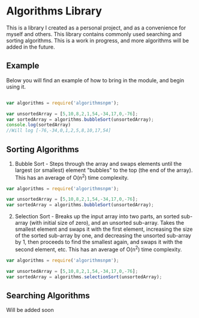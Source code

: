 # Algorithms Library

This is a library I created as a personal project, and as a convenience for myself and others. This library contains commonly used searching and sorting algorithms. This is a work in progress, and more algorithms will be added in the future.

## Example

Below you will find an example of how to bring in the module, and begin using it.

```javascript

var algorithms = require('algorithmsnpm');

var unsortedArray = [5,10,8,2,1,54,-34,17,0,-76];
var sortedArray = algorithms.bubbleSort(unsortedArray);
console.log(sortedArray)
//Will log [-76,-34,0,1,2,5,8,10,17,54]

```
## Sorting Algorithms

1. Bubble Sort - Steps through the array and swaps elements until the largest (or smallest) element "bubbles" to the top (the end of the array). This has an average of O(n<sup>2</sup>) time complexity.

```javascript
var algorithms = require('algorithmsnpm');

var unsortedArray = [5,10,8,2,1,54,-34,17,0,-76];
var sortedArray = algorithms.bubbleSort(unsortedArray);
```

2. Selection Sort - Breaks up the input array into two parts, an sorted sub-array (with initial size of zero), and an unsorted sub-array. Takes the smallest element and swaps it with the first element, increasing the size of the sorted sub-array by one, and decreasing the unsorted sub-array by 1, then proceeds to find the smallest again, and swaps it with the second element, etc. This has an average of O(n<sup>2</sup>) time complexity.

```javascript
var algorithms = require('algorithmsnpm');

var unsortedArray = [5,10,8,2,1,54,-34,17,0,-76];
var sortedArray = algorithms.selectionSort(unsortedArray);
```

## Searching Algorithms

Will be added soon
